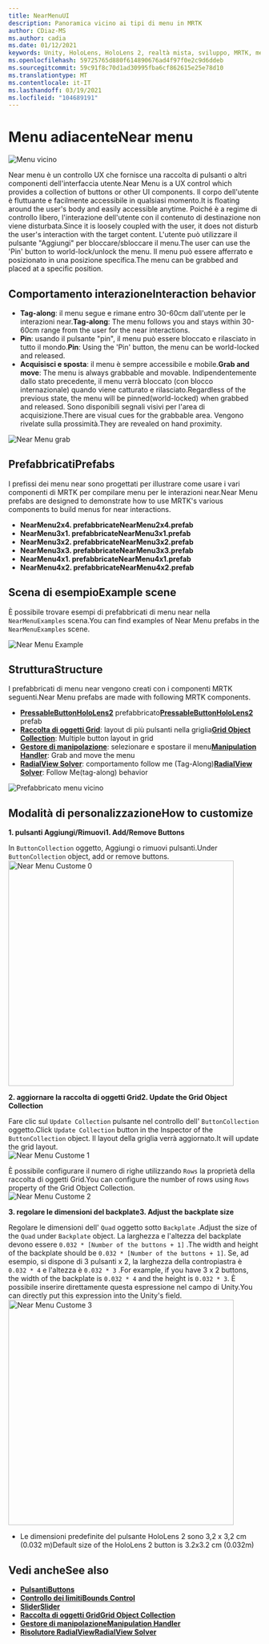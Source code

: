 ```yaml
---
title: NearMenuUI
description: Panoramica vicino ai tipi di menu in MRTK
author: CDiaz-MS
ms.author: cadia
ms.date: 01/12/2021
keywords: Unity, HoloLens, HoloLens 2, realtà mista, sviluppo, MRTK, menu near,
ms.openlocfilehash: 59725765d880f614890676ad4f97f0e2c9d6ddeb
ms.sourcegitcommit: 59c91f8c70d1ad30995fba6cf862615e25e78d10
ms.translationtype: MT
ms.contentlocale: it-IT
ms.lasthandoff: 03/19/2021
ms.locfileid: "104689191"
---
```

# <a name="near-menu"></a><span data-ttu-id="affc4-104">Menu adiacente</span><span class="sxs-lookup"><span data-stu-id="affc4-104">Near menu</span></span>

![Menu vicino](../images/near-menu/MRTK_UX_NearMenu.png)

<span data-ttu-id="affc4-106">Near menu è un controllo UX che fornisce una raccolta di pulsanti o altri componenti dell'interfaccia utente.</span><span class="sxs-lookup"><span data-stu-id="affc4-106">Near Menu is a UX control which provides a collection of buttons or other UI components.</span></span> <span data-ttu-id="affc4-107">Il corpo dell'utente è fluttuante e facilmente accessibile in qualsiasi momento.</span><span class="sxs-lookup"><span data-stu-id="affc4-107">It is floating around the user's body and easily accessible anytime.</span></span> <span data-ttu-id="affc4-108">Poiché è a regime di controllo libero, l'interazione dell'utente con il contenuto di destinazione non viene disturbata.</span><span class="sxs-lookup"><span data-stu-id="affc4-108">Since it is loosely coupled with the user, it does not disturb the user's interaction with the target content.</span></span> <span data-ttu-id="affc4-109">L'utente può utilizzare il pulsante "Aggiungi" per bloccare/sbloccare il menu.</span><span class="sxs-lookup"><span data-stu-id="affc4-109">The user can use the 'Pin' button to world-lock/unlock the menu.</span></span> <span data-ttu-id="affc4-110">Il menu può essere afferrato e posizionato in una posizione specifica.</span><span class="sxs-lookup"><span data-stu-id="affc4-110">The menu can be grabbed and placed at a specific position.</span></span>

## <a name="interaction-behavior"></a><span data-ttu-id="affc4-111">Comportamento interazione</span><span class="sxs-lookup"><span data-stu-id="affc4-111">Interaction behavior</span></span>

- <span data-ttu-id="affc4-112">**Tag-along**: il menu segue e rimane entro 30-60cm dall'utente per le interazioni near.</span><span class="sxs-lookup"><span data-stu-id="affc4-112">**Tag-along**: The menu follows you and stays within 30-60cm range from the user for the near interactions.</span></span>
- <span data-ttu-id="affc4-113">**Pin**: usando il pulsante "pin", il menu può essere bloccato e rilasciato in tutto il mondo.</span><span class="sxs-lookup"><span data-stu-id="affc4-113">**Pin**: Using the 'Pin' button, the menu can be world-locked and released.</span></span>
- <span data-ttu-id="affc4-114">**Acquisisci e sposta**: il menu è sempre accessibile e mobile.</span><span class="sxs-lookup"><span data-stu-id="affc4-114">**Grab and move**: The menu is always grabbable and movable.</span></span> <span data-ttu-id="affc4-115">Indipendentemente dallo stato precedente, il menu verrà bloccato (con blocco internazionale) quando viene catturato e rilasciato.</span><span class="sxs-lookup"><span data-stu-id="affc4-115">Regardless of the previous state, the menu will be pinned(world-locked) when grabbed and released.</span></span> <span data-ttu-id="affc4-116">Sono disponibili segnali visivi per l'area di acquisizione.</span><span class="sxs-lookup"><span data-stu-id="affc4-116">There are visual cues for the grabbable area.</span></span> <span data-ttu-id="affc4-117">Vengono rivelate sulla prossimità.</span><span class="sxs-lookup"><span data-stu-id="affc4-117">They are revealed on hand proximity.</span></span>

<img src="../images/near-menu/MRTK_UX_NearMenu_Grab.png" alt="Near Menu grab">

## <a name="prefabs"></a><span data-ttu-id="affc4-118">Prefabbricati</span><span class="sxs-lookup"><span data-stu-id="affc4-118">Prefabs</span></span>

<span data-ttu-id="affc4-119">I prefissi dei menu near sono progettati per illustrare come usare i vari componenti di MRTK per compilare menu per le interazioni near.</span><span class="sxs-lookup"><span data-stu-id="affc4-119">Near Menu prefabs are designed to demonstrate how to use MRTK's various components to build menus for near interactions.</span></span>

- <span data-ttu-id="affc4-120">**NearMenu2x4. prefabbricate**</span><span class="sxs-lookup"><span data-stu-id="affc4-120">**NearMenu2x4.prefab**</span></span>
- <span data-ttu-id="affc4-121">**NearMenu3x1. prefabbricate**</span><span class="sxs-lookup"><span data-stu-id="affc4-121">**NearMenu3x1.prefab**</span></span>
- <span data-ttu-id="affc4-122">**NearMenu3x2. prefabbricate**</span><span class="sxs-lookup"><span data-stu-id="affc4-122">**NearMenu3x2.prefab**</span></span>
- <span data-ttu-id="affc4-123">**NearMenu3x3. prefabbricate**</span><span class="sxs-lookup"><span data-stu-id="affc4-123">**NearMenu3x3.prefab**</span></span>
- <span data-ttu-id="affc4-124">**NearMenu4x1. prefabbricate**</span><span class="sxs-lookup"><span data-stu-id="affc4-124">**NearMenu4x1.prefab**</span></span>
- <span data-ttu-id="affc4-125">**NearMenu4x2. prefabbricate**</span><span class="sxs-lookup"><span data-stu-id="affc4-125">**NearMenu4x2.prefab**</span></span>

## <a name="example-scene"></a><span data-ttu-id="affc4-126">Scena di esempio</span><span class="sxs-lookup"><span data-stu-id="affc4-126">Example scene</span></span>

<span data-ttu-id="affc4-127">È possibile trovare esempi di prefabbricati di menu near nella `NearMenuExamples` scena.</span><span class="sxs-lookup"><span data-stu-id="affc4-127">You can find examples of Near Menu prefabs in the `NearMenuExamples` scene.</span></span>

<img src="../images/near-menu/MRTK_UX_NearMenu_Examples.png" alt="Near Menu Example">

## <a name="structure"></a><span data-ttu-id="affc4-128">Struttura</span><span class="sxs-lookup"><span data-stu-id="affc4-128">Structure</span></span>

<span data-ttu-id="affc4-129">I prefabbricati di menu near vengono creati con i componenti MRTK seguenti.</span><span class="sxs-lookup"><span data-stu-id="affc4-129">Near Menu prefabs are made with following MRTK components.</span></span>

- <span data-ttu-id="affc4-130">[**PressableButtonHoloLens2**](button.md) prefabbricato</span><span class="sxs-lookup"><span data-stu-id="affc4-130">[**PressableButtonHoloLens2**](button.md) prefab</span></span>
- <span data-ttu-id="affc4-131">[**Raccolta di oggetti Grid**](object-collection.md): layout di più pulsanti nella griglia</span><span class="sxs-lookup"><span data-stu-id="affc4-131">[**Grid Object Collection**](object-collection.md): Multiple button layout in grid</span></span>
- <span data-ttu-id="affc4-132">[**Gestore di manipolazione**](manipulation-handler.md): selezionare e spostare il menu</span><span class="sxs-lookup"><span data-stu-id="affc4-132">[**Manipulation Handler**](manipulation-handler.md): Grab and move the menu</span></span>
- <span data-ttu-id="affc4-133">[**RadialView Solver**](solvers/solver.md): comportamento follow me (Tag-Along)</span><span class="sxs-lookup"><span data-stu-id="affc4-133">[**RadialView Solver**](solvers/solver.md): Follow Me(tag-along) behavior</span></span>

![Prefabbricato menu vicino](../images/near-menu/MRTK_UX_NearMenu_Structure.png)

## <a name="how-to-customize"></a><span data-ttu-id="affc4-135">Modalità di personalizzazione</span><span class="sxs-lookup"><span data-stu-id="affc4-135">How to customize</span></span>

<span data-ttu-id="affc4-136">**1. pulsanti Aggiungi/Rimuovi**</span><span class="sxs-lookup"><span data-stu-id="affc4-136">**1. Add/Remove Buttons**</span></span>

<span data-ttu-id="affc4-137">In `ButtonCollection` oggetto, Aggiungi o rimuovi pulsanti.</span><span class="sxs-lookup"><span data-stu-id="affc4-137">Under `ButtonCollection` object, add or remove buttons.</span></span>  
<img src="../images/near-menu/MRTK_UX_NearMenu_Custom0.png" width="450" alt="Near Menu Custome 0">

<span data-ttu-id="affc4-138">**2. aggiornare la raccolta di oggetti Grid**</span><span class="sxs-lookup"><span data-stu-id="affc4-138">**2. Update the Grid Object Collection**</span></span>

<span data-ttu-id="affc4-139">Fare clic sul `Update Collection` pulsante nel controllo dell' `ButtonCollection` oggetto.</span><span class="sxs-lookup"><span data-stu-id="affc4-139">Click `Update Collection` button in the Inspector of the `ButtonCollection` object.</span></span> <span data-ttu-id="affc4-140">Il layout della griglia verrà aggiornato.</span><span class="sxs-lookup"><span data-stu-id="affc4-140">It will update the grid layout.</span></span>  
<img src="../images/near-menu/MRTK_UX_NearMenu_Custom1.png" alt="Near Menu Custome 1">

<span data-ttu-id="affc4-141">È possibile configurare il numero di righe utilizzando `Rows` la proprietà della raccolta di oggetti Grid.</span><span class="sxs-lookup"><span data-stu-id="affc4-141">You can configure the number of rows using `Rows` property of the Grid Object Collection.</span></span>  
<img src="../images/near-menu/MRTK_UX_NearMenu_Custom2.png" alt="Near Menu Custome 2">

<span data-ttu-id="affc4-142">**3. regolare le dimensioni del backplate**</span><span class="sxs-lookup"><span data-stu-id="affc4-142">**3. Adjust the backplate size**</span></span>

<span data-ttu-id="affc4-143">Regolare le dimensioni dell' `Quad` oggetto sotto `Backplate` .</span><span class="sxs-lookup"><span data-stu-id="affc4-143">Adjust the size of the `Quad` under `Backplate` object.</span></span> <span data-ttu-id="affc4-144">La larghezza e l'altezza del backplate devono essere `0.032 * [Number of the buttons + 1]` .</span><span class="sxs-lookup"><span data-stu-id="affc4-144">The width and height of the backplate should be `0.032 * [Number of the buttons + 1]`.</span></span> <span data-ttu-id="affc4-145">Se, ad esempio, si dispone di 3 pulsanti x 2, la larghezza della contropiastra è `0.032 * 4` e l'altezza è `0.032 * 3` .</span><span class="sxs-lookup"><span data-stu-id="affc4-145">For example, if you have 3 x 2 buttons, the width of the backplate is `0.032 * 4` and the height is `0.032 * 3`.</span></span> <span data-ttu-id="affc4-146">È possibile inserire direttamente questa espressione nel campo di Unity.</span><span class="sxs-lookup"><span data-stu-id="affc4-146">You can directly put this expression into the Unity's field.</span></span>  
<img src="../images/near-menu/MRTK_UX_NearMenu_Custom3.png" width="450" alt="Near Menu Custome 3">

- <span data-ttu-id="affc4-147">Le dimensioni predefinite del pulsante HoloLens 2 sono 3,2 x 3,2 cm (0.032 m)</span><span class="sxs-lookup"><span data-stu-id="affc4-147">Default size of the HoloLens 2 button is 3.2x3.2 cm (0.032m)</span></span>

## <a name="see-also"></a><span data-ttu-id="affc4-148">Vedi anche</span><span class="sxs-lookup"><span data-stu-id="affc4-148">See also</span></span>

- [<span data-ttu-id="affc4-149">**Pulsanti**</span><span class="sxs-lookup"><span data-stu-id="affc4-149">**Buttons**</span></span>](button.md)
- [<span data-ttu-id="affc4-150">**Controllo dei limiti**</span><span class="sxs-lookup"><span data-stu-id="affc4-150">**Bounds Control**</span></span>](bounds-control.md)
- [<span data-ttu-id="affc4-151">**Slider**</span><span class="sxs-lookup"><span data-stu-id="affc4-151">**Slider**</span></span>](sliders.md)
- [<span data-ttu-id="affc4-152">**Raccolta di oggetti Grid**</span><span class="sxs-lookup"><span data-stu-id="affc4-152">**Grid Object Collection**</span></span>](object-collection.md)
- [<span data-ttu-id="affc4-153">**Gestore di manipolazione**</span><span class="sxs-lookup"><span data-stu-id="affc4-153">**Manipulation Handler**</span></span>](manipulation-handler.md)
- [<span data-ttu-id="affc4-154">**Risolutore RadialView**</span><span class="sxs-lookup"><span data-stu-id="affc4-154">**RadialView Solver**</span></span>](solvers/solver.md)
